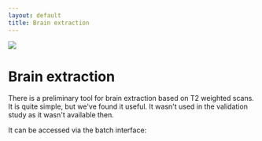 ```yaml
---
layout: default
title: Brain extraction
---
```


<section role="banner">
  <img src="{{ site.baseurl }}{{ post.url }}/img/banner.jpg" />
</section>

# Brain extraction

There is a preliminary tool for brain extraction based on T2 weighted
scans. It is quite simple, but we've found it useful. It wasn't used in
the validation study as it wasn't available then.

It can be accessed via the batch interface:

